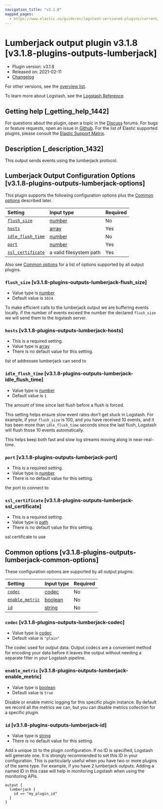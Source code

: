 ```yaml
---
navigation_title: "v3.1.8"
mapped_pages:
  - https://www.elastic.co/guide/en/logstash-versioned-plugins/current/v3.1.8-plugins-outputs-lumberjack.html
---
```


# Lumberjack output plugin v3.1.8 [v3.1.8-plugins-outputs-lumberjack]

* Plugin version: v3.1.8
* Released on: 2021-02-11
* [Changelog](https://github.com/logstash-plugins/logstash-output-lumberjack/blob/v3.1.8/CHANGELOG.md)

For other versions, see the [overview list](output-lumberjack-index.md).

To learn more about Logstash, see the [Logstash Reference](https://www.elastic.co/guide/en/logstash/current/index.html).

## Getting help [_getting_help_1442]

For questions about the plugin, open a topic in the [Discuss](http://discuss.elastic.co) forums. For bugs or feature requests, open an issue in [Github](https://github.com/logstash-plugins/logstash-output-lumberjack). For the list of Elastic supported plugins, please consult the [Elastic Support Matrix](https://www.elastic.co/support/matrix#matrix_logstash_plugins).

## Description [_description_1432]

This output sends events using the lumberjack protocol.

## Lumberjack Output Configuration Options [v3.1.8-plugins-outputs-lumberjack-options]

This plugin supports the following configuration options plus the [Common options](v3-1-8-plugins-outputs-lumberjack.md#v3.1.8-plugins-outputs-lumberjack-common-options) described later.

| Setting | Input type | Required |
| :- | :- | :- |
| [`flush_size`](v3-1-8-plugins-outputs-lumberjack.md#v3.1.8-plugins-outputs-lumberjack-flush_size) | [number](/lsr/value-types.md#number) | No |
| [`hosts`](v3-1-8-plugins-outputs-lumberjack.md#v3.1.8-plugins-outputs-lumberjack-hosts) | [array](/lsr/value-types.md#array) | Yes |
| [`idle_flush_time`](v3-1-8-plugins-outputs-lumberjack.md#v3.1.8-plugins-outputs-lumberjack-idle_flush_time) | [number](/lsr/value-types.md#number) | No |
| [`port`](v3-1-8-plugins-outputs-lumberjack.md#v3.1.8-plugins-outputs-lumberjack-port) | [number](/lsr/value-types.md#number) | Yes |
| [`ssl_certificate`](v3-1-8-plugins-outputs-lumberjack.md#v3.1.8-plugins-outputs-lumberjack-ssl_certificate) | a valid filesystem path | Yes |

Also see [Common options](v3-1-8-plugins-outputs-lumberjack.md#v3.1.8-plugins-outputs-lumberjack-common-options) for a list of options supported by all output plugins.

### `flush_size` [v3.1.8-plugins-outputs-lumberjack-flush_size]

* Value type is [number](/lsr/value-types.md#number)
* Default value is `1024`

To make efficient calls to the lumberjack output we are buffering events locally. if the number of events exceed the number the declared `flush_size` we will send them to the logstash server.

### `hosts` [v3.1.8-plugins-outputs-lumberjack-hosts]

* This is a required setting.
* Value type is [array](/lsr/value-types.md#array)
* There is no default value for this setting.

list of addresses lumberjack can send to

### `idle_flush_time` [v3.1.8-plugins-outputs-lumberjack-idle_flush_time]

* Value type is [number](/lsr/value-types.md#number)
* Default value is `1`

The amount of time since last flush before a flush is forced.

This setting helps ensure slow event rates don’t get stuck in Logstash. For example, if your `flush_size` is 100, and you have received 10 events, and it has been more than `idle_flush_time` seconds since the last flush, Logstash will flush those 10 events automatically.

This helps keep both fast and slow log streams moving along in near-real-time.

### `port` [v3.1.8-plugins-outputs-lumberjack-port]

* This is a required setting.
* Value type is [number](/lsr/value-types.md#number)
* There is no default value for this setting.

the port to connect to

### `ssl_certificate` [v3.1.8-plugins-outputs-lumberjack-ssl_certificate]

* This is a required setting.
* Value type is [path](/lsr/value-types.md#path)
* There is no default value for this setting.

ssl certificate to use

## Common options [v3.1.8-plugins-outputs-lumberjack-common-options]

These configuration options are supported by all output plugins:

| Setting | Input type | Required |
| :- | :- | :- |
| [`codec`](v3-1-8-plugins-outputs-lumberjack.md#v3.1.8-plugins-outputs-lumberjack-codec) | [codec](/lsr/value-types.md#codec) | No |
| [`enable_metric`](v3-1-8-plugins-outputs-lumberjack.md#v3.1.8-plugins-outputs-lumberjack-enable_metric) | [boolean](/lsr/value-types.md#boolean) | No |
| [`id`](v3-1-8-plugins-outputs-lumberjack.md#v3.1.8-plugins-outputs-lumberjack-id) | [string](/lsr/value-types.md#string) | No |

### `codec` [v3.1.8-plugins-outputs-lumberjack-codec]

* Value type is [codec](/lsr/value-types.md#codec)
* Default value is `"plain"`

The codec used for output data. Output codecs are a convenient method for encoding your data before it leaves the output without needing a separate filter in your Logstash pipeline.

### `enable_metric` [v3.1.8-plugins-outputs-lumberjack-enable_metric]

* Value type is [boolean](/lsr/value-types.md#boolean)
* Default value is `true`

Disable or enable metric logging for this specific plugin instance. By default we record all the metrics we can, but you can disable metrics collection for a specific plugin.

### `id` [v3.1.8-plugins-outputs-lumberjack-id]

* Value type is [string](/lsr/value-types.md#string)
* There is no default value for this setting.

Add a unique `ID` to the plugin configuration. If no ID is specified, Logstash will generate one. It is strongly recommended to set this ID in your configuration. This is particularly useful when you have two or more plugins of the same type. For example, if you have 2 lumberjack outputs. Adding a named ID in this case will help in monitoring Logstash when using the monitoring APIs.

```
output {
  lumberjack {
    id => "my_plugin_id"
  }
}
```
